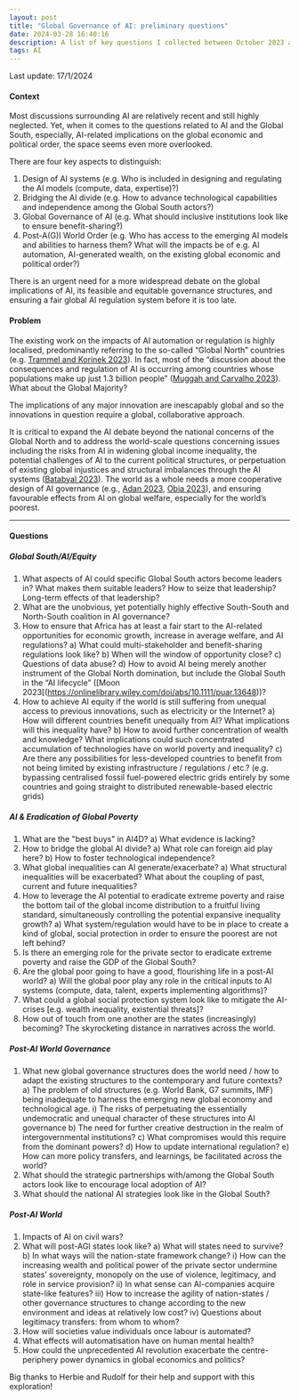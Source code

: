 ```yaml
---
layout: post
title: "Global Governance of AI: preliminary questions"
date: 2024-03-28 16:40:16
description: A list of key questions I collected between October 2023 and January 2024 after I decided to explore AI4D and global governance of AI.
tags: AI
---
```


Last update: 17/1/2024

#### Context

Most discussions surrounding AI are relatively recent and still highly neglected. Yet, when it comes to the questions related to AI and the Global South, especially, AI-related implications on the global economic and political order, the space seems even more overlooked.

There are four key aspects to distinguish:
1. Design of AI systems (e.g. Who is included in designing and regulating the AI models (compute, data, expertise)?)
2. Bridging the AI divide (e.g. How to advance technological capabilities and independence among the Global South actors?)
3. Global Governance of AI (e.g. What should inclusive institutions look like to ensure benefit-sharing?)
4. Post-A(G)I World Order (e.g. Who has access to the emerging AI models and abilities to harness them? What will the impacts be of e.g. AI automation, AI-generated wealth, on the existing global economic and political order?)

There is an urgent need for a more widespread debate on the global implications of AI, its feasible and equitable governance structures, and ensuring a fair global AI regulation system before it is too late.

#### Problem

The existing work on the impacts of AI automation or regulation is highly localised, predominantly referring to the so-called “Global North” countries (e.g. [Trammel and Korinek 2023](https://philiptrammell.com/static/economic_growth_under_transformative_ai.pdf)). In fact, most of the “discussion about the consequences and regulation of AI is occurring among countries whose populations make up just 1.3 billion people” ([Muggah and Carvalho 2023](https://foreignpolicy.com/2023/05/29/ai-regulation-global-south-artificial-intelligence/)). What about the Global Majority?

The implications of any major innovation are inescapably global and so the innovations in question require a global, collaborative approach.

It is critical to expand the AI debate beyond the national concerns of the Global North and to address the world-scale questions concerning issues including the risks from AI in widening global income inequality, the potential challenges of AI to the current political structures, or perpetuation of existing global injustices and structural imbalances through the AI systems ([Batabyal 2023](https://www.soas.ac.uk/study/blog/how-can-ai-better-serve-people-global-south)).
The world as a whole needs a more cooperative design of AI governance (e.g., [Adan 2023](https://www.governance.ai/post/the-case-for-including-the-global-south-in-ai-governance-conversations), [Obia 2023](https://blogs.lse.ac.uk/medialse/2023/06/13/what-can-african-countries-do-to-regulate-artificial-intelligence/)), and ensuring favourable effects from AI on global welfare, especially for the world’s poorest.

<hr>

#### Questions

##### Global South/AI/Equity

1. What aspects of AI could specific Global South actors become leaders in? What makes them suitable leaders? How to seize that leadership? Long-term effects of that leadership?
2. What are the unobvious, yet potentially highly effective South-South and North-South coalition in AI governance?
3. How to ensure that Africa has at least a fair start to the AI-related opportunities for economic growth, increase in average welfare, and AI regulations?
  a) What could multi-stakeholder and benefit-sharing regulations look like?
  b) When will the window of opportunity close?
  c) Questions of data abuse?
  d) How to avoid AI being merely another instrument of the Global North domination, but include the Global South in the “AI lifecycle” ([Moon 2023[(https://onlinelibrary.wiley.com/doi/abs/10.1111/puar.13648))?
5. How to achieve AI equity if the world is still suffering from unequal access to previous innovations, such as electricity or the Internet?
  a) How will different countries benefit unequally from AI? What implications will this inequality have?
  b) How to avoid further concentration of wealth and knowledge? What implications could such concentrated accumulation of technologies have   on world poverty and inequality?
  c) Are there any possibilities for less-developed countries to benefit from not being limited by existing infrastructure / regulations / etc.? (e.g. bypassing centralised fossil fuel-powered electric grids entirely by some countries and going straight to distributed renewable-based electric grids)

##### AI & Eradication of Global Poverty

1. What are the "best buys" in AI4D?
   a) What evidence is lacking?
2. How to bridge the global AI divide?
   a) What role can foreign aid play here?
   b) How to foster technological independence?
3. What global inequalities can AI generate/exacerbate? 
   a) What structural inequalities will be exacerbated? What about the coupling of past, current and future inequalities?
4. How to leverage the AI potential to eradicate extreme poverty and raise the bottom tail of the global income distribution to a fruitful living standard, simultaneously controlling the potential expansive inequality growth?
   a) What system/regulation would have to be in place to create a kind of global, social protection in order to ensure the poorest are not left behind?
5. Is there an emerging role for the private sector to eradicate extreme poverty and raise the GDP of the Global South?	
6. Are the global poor going to have a good, flourishing life in a post-AI world?
   a) Will the global poor play any role in the critical inputs to AI systems (compute, data, talent, experts implementing algorithms)?
7. What could a global social protection system look like to mitigate the AI-crises [e.g. wealth inequality, existential threats]?
8. How out of touch from one another are the states (increasingly) becoming? The skyrocketing distance in narratives across the world.

##### Post-AI World Governance

1. What new global governance structures does the world need / how to adapt the existing structures to the contemporary and future contexts?
  a) The problem of old structures (e.g. World Bank, G7 summits, IMF) being inadequate to harness the emerging new global economy and technological age.
  i) The risks of perpetuating the essentially undemocratic and unequal character of these structures into AI governance
  b) The need for further creative destruction in the realm of intergovernmental institutions?
  c) What compromises would this require from the dominant powers?
  d) How to update international regulation?
  e) How can more policy transfers, and learnings, be facilitated across the world?
3. What should the strategic partnerships with/among the Global South actors look like to encourage local adoption of AI?
4. What should the national AI strategies look like in the Global South?


##### Post-AI World 

1. Impacts of AI on civil wars?
2. What will post-AGI states look like?
   a) What will states need to survive?
   b) In what ways will the nation-state framework change?
   i) How can the increasing wealth and political power of the private sector undermine states’ sovereignty, monopoly on the use of       violence, legitimacy, and role in service provision?
   ii) In what sense can AI-companies acquire state-like features?
   iii) How to increase the agility of nation-states / other governance structures to change according to the new environment and ideas at   relatively low cost?
   iv) Questions about legitimacy transfers: from whom to whom?
3. How will societies value individuals once labour is automated?
4. What effects will automatisation have on human mental health?
5. How could the unprecedented AI revolution exacerbate the centre-periphery power dynamics in global economics and politics?

Big thanks to Herbie and Rudolf for their help and support with this exploration!



